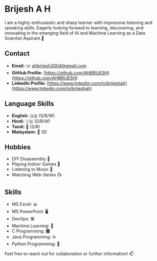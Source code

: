 # Brijesh A H
I am a highly enthusiastic and sharp learner with impressive listening and speaking skills. Eagerly looking forward to learning, discovering, and innovating in the emerging field of AI and Machine Learning as a Data Scientist Aspirant.🚀

## Contact
- **Email:** ✉️ ahbrijesh2004@gmail.com
- **GitHub Profile:** [https://github.com/AHBRIJESH](https://github.com/AHBRIJESH)
- **LinkedIn Profile:** [https://www.linkedin.com/in/brijeshah](https://www.linkedin.com/in/brijeshah)

## Language Skills
- **English:** 🇬🇧 (S/R/W)
- **Hindi:** 🇮🇳 (S/R/W)
- **Tamil:** 🌴 (S/R)
- **Malayalam:** 🌴 (S)

## Hobbies
- DIY Disassembly 🔧
- Playing Indoor Games 🎲
- Listening to Music 🎵
- Watching Web-Series 📺

## Skills
- MS Excel: 📊
- MS PowerPoint: 🖥️
- DevOps: 🛠️
- Machine Learning: 🤖
- C Programming: 🅾️
- Java Programming: ☕
- Python Programming: 🐍

Feel free to reach out for collaboration or further information! 📫
